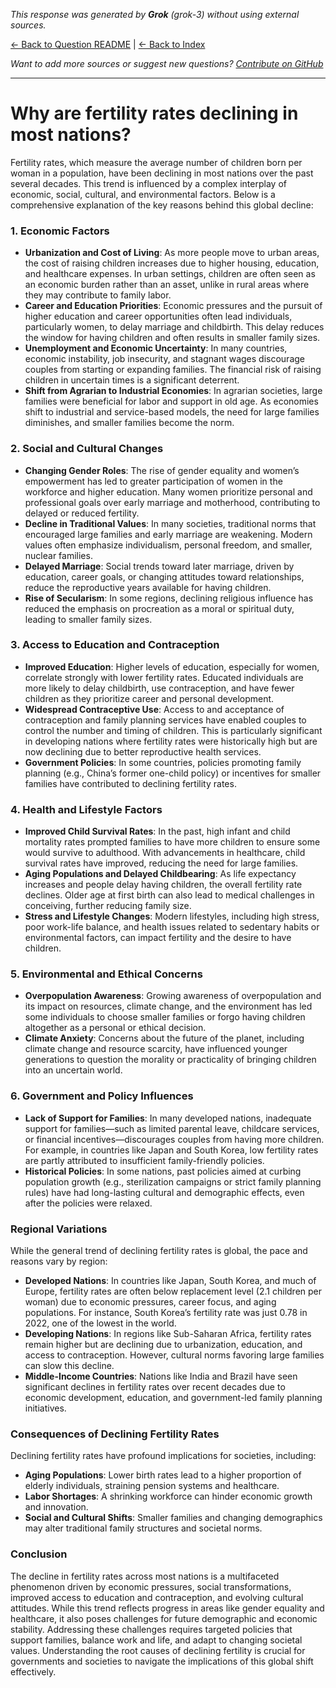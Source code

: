 <!-- 
Generated by: grok
Model: grok-3
Prompt type: default
Generated at: 2025-06-08T21:44:23.860189
-->

*This response was generated by **Grok** (grok-3) without using external sources.*

[← Back to Question README](README.md) | [← Back to Index](../README.md)

*Want to add more sources or suggest new questions? [Contribute on GitHub](https://github.com/justinwest/SuggestedSources)*

---

# Why are fertility rates declining in most nations?

Fertility rates, which measure the average number of children born per woman in a population, have been declining in most nations over the past several decades. This trend is influenced by a complex interplay of economic, social, cultural, and environmental factors. Below is a comprehensive explanation of the key reasons behind this global decline:

### 1. **Economic Factors**
   - **Urbanization and Cost of Living**: As more people move to urban areas, the cost of raising children increases due to higher housing, education, and healthcare expenses. In urban settings, children are often seen as an economic burden rather than an asset, unlike in rural areas where they may contribute to family labor.
   - **Career and Education Priorities**: Economic pressures and the pursuit of higher education and career opportunities often lead individuals, particularly women, to delay marriage and childbirth. This delay reduces the window for having children and often results in smaller family sizes.
   - **Unemployment and Economic Uncertainty**: In many countries, economic instability, job insecurity, and stagnant wages discourage couples from starting or expanding families. The financial risk of raising children in uncertain times is a significant deterrent.
   - **Shift from Agrarian to Industrial Economies**: In agrarian societies, large families were beneficial for labor and support in old age. As economies shift to industrial and service-based models, the need for large families diminishes, and smaller families become the norm.

### 2. **Social and Cultural Changes**
   - **Changing Gender Roles**: The rise of gender equality and women’s empowerment has led to greater participation of women in the workforce and higher education. Many women prioritize personal and professional goals over early marriage and motherhood, contributing to delayed or reduced fertility.
   - **Decline in Traditional Values**: In many societies, traditional norms that encouraged large families and early marriage are weakening. Modern values often emphasize individualism, personal freedom, and smaller, nuclear families.
   - **Delayed Marriage**: Social trends toward later marriage, driven by education, career goals, or changing attitudes toward relationships, reduce the reproductive years available for having children.
   - **Rise of Secularism**: In some regions, declining religious influence has reduced the emphasis on procreation as a moral or spiritual duty, leading to smaller family sizes.

### 3. **Access to Education and Contraception**
   - **Improved Education**: Higher levels of education, especially for women, correlate strongly with lower fertility rates. Educated individuals are more likely to delay childbirth, use contraception, and have fewer children as they prioritize career and personal development.
   - **Widespread Contraceptive Use**: Access to and acceptance of contraception and family planning services have enabled couples to control the number and timing of children. This is particularly significant in developing nations where fertility rates were historically high but are now declining due to better reproductive health services.
   - **Government Policies**: In some countries, policies promoting family planning (e.g., China’s former one-child policy) or incentives for smaller families have contributed to declining fertility rates.

### 4. **Health and Lifestyle Factors**
   - **Improved Child Survival Rates**: In the past, high infant and child mortality rates prompted families to have more children to ensure some would survive to adulthood. With advancements in healthcare, child survival rates have improved, reducing the need for large families.
   - **Aging Populations and Delayed Childbearing**: As life expectancy increases and people delay having children, the overall fertility rate declines. Older age at first birth can also lead to medical challenges in conceiving, further reducing family size.
   - **Stress and Lifestyle Changes**: Modern lifestyles, including high stress, poor work-life balance, and health issues related to sedentary habits or environmental factors, can impact fertility and the desire to have children.

### 5. **Environmental and Ethical Concerns**
   - **Overpopulation Awareness**: Growing awareness of overpopulation and its impact on resources, climate change, and the environment has led some individuals to choose smaller families or forgo having children altogether as a personal or ethical decision.
   - **Climate Anxiety**: Concerns about the future of the planet, including climate change and resource scarcity, have influenced younger generations to question the morality or practicality of bringing children into an uncertain world.

### 6. **Government and Policy Influences**
   - **Lack of Support for Families**: In many developed nations, inadequate support for families—such as limited parental leave, childcare services, or financial incentives—discourages couples from having more children. For example, in countries like Japan and South Korea, low fertility rates are partly attributed to insufficient family-friendly policies.
   - **Historical Policies**: In some nations, past policies aimed at curbing population growth (e.g., sterilization campaigns or strict family planning rules) have had long-lasting cultural and demographic effects, even after the policies were relaxed.

### Regional Variations
While the general trend of declining fertility rates is global, the pace and reasons vary by region:
- **Developed Nations**: In countries like Japan, South Korea, and much of Europe, fertility rates are often below replacement level (2.1 children per woman) due to economic pressures, career focus, and aging populations. For instance, South Korea’s fertility rate was just 0.78 in 2022, one of the lowest in the world.
- **Developing Nations**: In regions like Sub-Saharan Africa, fertility rates remain higher but are declining due to urbanization, education, and access to contraception. However, cultural norms favoring large families can slow this decline.
- **Middle-Income Countries**: Nations like India and Brazil have seen significant declines in fertility rates over recent decades due to economic development, education, and government-led family planning initiatives.

### Consequences of Declining Fertility Rates
Declining fertility rates have profound implications for societies, including:
- **Aging Populations**: Lower birth rates lead to a higher proportion of elderly individuals, straining pension systems and healthcare.
- **Labor Shortages**: A shrinking workforce can hinder economic growth and innovation.
- **Social and Cultural Shifts**: Smaller families and changing demographics may alter traditional family structures and societal norms.

### Conclusion
The decline in fertility rates across most nations is a multifaceted phenomenon driven by economic pressures, social transformations, improved access to education and contraception, and evolving cultural attitudes. While this trend reflects progress in areas like gender equality and healthcare, it also poses challenges for future demographic and economic stability. Addressing these challenges requires targeted policies that support families, balance work and life, and adapt to changing societal values. Understanding the root causes of declining fertility is crucial for governments and societies to navigate the implications of this global shift effectively.